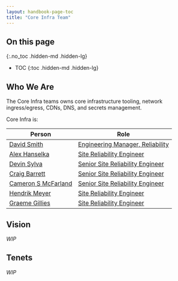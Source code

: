 ```yaml
---
layout: handbook-page-toc
title: "Core Infra Team"
---
```


## On this page
{:.no_toc .hidden-md .hidden-lg}

- TOC
{:toc .hidden-md .hidden-lg}

## Who We Are

The Core Infra teams owns core infrastructure tooling, network ingress/egress, CDNs, DNS, and secrets management. 

Core Infra is:

| Person | Role |
| ------ | ------ |
|[David Smith](/company/team/#dawsmith)|[Engineering Manager, Reliability](/job-families/engineering/engineering-management-infrastructure/#engineering-manager-reliability)|
|[Alex Hanselka](/company/team/#ahanselka)|[Site Reliability Engineer](/job-families/engineering/site-reliability-engineer/)|
|[Devin Sylva](/company/team/#devin)|[Senior Site Reliability Engineer](/job-families/engineering/site-reliability-engineer/)|
|[Craig Barrett](/company/team/#craig)|[Senior Site Reliability Engineer](/job-families/engineering/site-reliability-engineer/)|
|[Cameron S McFarland](/company/team/#cmcfarland)|[Senior Site Reliability Engineer](/job-families/engineering/site-reliability-engineer/)|
|[Hendrik Meyer](/company/team/#T4cC0re)|[Site Reliability Engineer](/job-families/engineering/site-reliability-engineer/)|
|[Graeme Gillies](/company/team/#ggillies)|[Site Reliability Engineer](/job-families/engineering/site-reliability-engineer/)|


## Vision

*WIP*

## Tenets

*WIP*